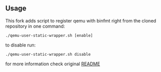 ## Usage
This fork adds script to register qemu with binfmt right from the cloned repository in one command:
```
./qemu-user-static-wrapper.sh [enable]
```
to disable run:
```
./qemu-user-static-wrapper.sh disable
```

for more information check original [README](./README.md)
